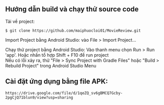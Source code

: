 ## Hướng dẫn build và chạy thử source code

Tải về project:

    $ git clone https://github.com/maiphuocloi01/MovieReview.git

Import Project bằng Android Studio: vào File > Import Project...

Chạy thử project bằng Android Studio: Vào thanh menu chọn Run > Run 'app'. Hoặc nhấn tổ hợp Shift + F10 để run project  
Nếu có lỗi xảy ra, thử "File > Sync Project with Gradle Files" hoặc "Build > Rebuild Project" trong Android Studio Menu

## Cài đặt ứng dụng bằng file APK:

    https://drive.google.com/file/d/1qeZQ_sv6gBMCQ7Gcby-2pgCjQ71blun9/view?usp=sharing
